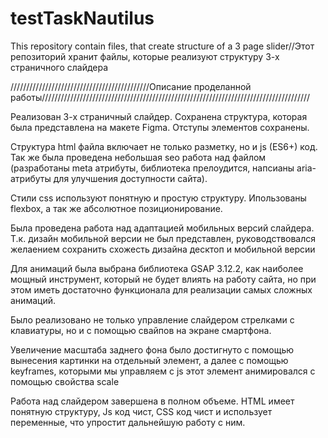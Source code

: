 # testTaskNautilus
This repository contain files, that create structure of a 3 page slider//Этот репозиторий хранит файлы, которые реализуют структуру 3-х страничного слайдера 


////////////////////////////////////////////Описание проделанной работы/////////////////////////////////////////////////////////////////////////////////////

Реализован 3-х страничный слайдер. Сохранена структура, которая была представлена на макете Figma. Отступы элементов сохранены.

Структура html файла включает не только разметку, но и js (ES6+) код. Так же была проведена небольшая seo работа над файлом
(разработаны meta атрибуты, библиотека прелоудится, напсианы aria-атрибуты для улучшения доступности сайта).

Стили css используют понятную и простую структуру. Ипользованы flexbox, а так же абсолютное позиционирование. 

Была проведена работа над адаптацией мобильных версий слайдера. Т.к. дизайн мобильной версии не был представлен, руководствовался желаением сохранить схожесть дизайна десктоп и мобильной версии

Для анимаций была выбрана библиотека GSAP 3.12.2, как наиболее мощный инструмент, который не будет влиять на работу сайта, но при этом иметь достаточно функционала для реализации самых сложных анимаций.

Было реализовано не только управление слайдером стрелками с клавиатуры, но и с помощью свайпов на экране смартфона.

Увеличение масштаба заднего фона было достигнуто с помощью вынесения картинки на отдельный элемент, а далее с помощью keyframes, которыми мы управляем с js этот элемент анимировался с помощью свойства scale

Работа над слайдером завершена в полном объеме. HTML имеет понятную структуру, Js код чист, CSS код чист и использует переменные, что упростит дальнейшую работу с ним.


